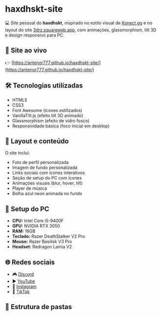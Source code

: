 # haxdhskt-site

💻 Site pessoal do **haxdhskt**, inspirado no estilo visual de [Konect.gg](https://konect.gg) e no layout do site [3drz.squareweb.app](https://3drz.squareweb.app/), com animações, glassmorphism, tilt 3D e design responsivo para PC.

## 🔗 Site ao vivo

👉 [https://antenor777.github.io/haxdhskt-site/](https://antenor777.github.io/haxdhskt-site/)

## 🛠️ Tecnologias utilizadas

- HTML5
- CSS3
- Font Awesome (ícones estilizados)
- VanillaTilt.js (efeito tilt 3D animado)
- Glassmorphism (efeito de vidro fosco)
- Responsividade básica (foco inicial em desktop)

## 📸 Layout e conteúdo

O site inclui:

- Foto de perfil personalizada
- Imagem de fundo personalizada
- Links sociais com ícones interativos
- Seção de setup do PC com ícones
- Animações visuais (blur, hover, tilt)
- Player de música
- Bolha azul neon animada no fundo

## 🧰 Setup do PC

- **CPU:** Intel Core i5-9400F  
- **GPU:** NVIDIA RTX 3050  
- **RAM:** 16GB  
- **Teclado:** Razer DeathStalker V2 Pro  
- **Mouse:** Razer Basilisk V3 Pro  
- **Headset:** Redragon Lamia V2  

## 🌐 Redes sociais

- 🎮 [Discord](https://discord.gg/zPWNEAsZK9)
- ▶️ [YouTube](https://youtube.com/@diabolicboyff)
- 📸 [Instagram](https://www.instagram.com/diabolicboy_)
- 🎵 [TikTok](https://www.tiktok.com/@diabolicboy_)

## 📁 Estrutura de pastas

